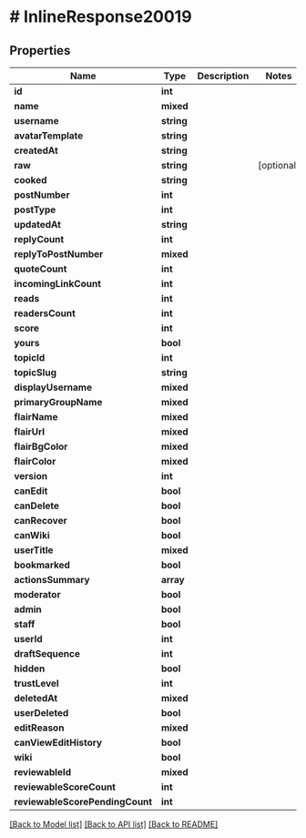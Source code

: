 # # InlineResponse20019

## Properties

Name | Type | Description | Notes
------------ | ------------- | ------------- | -------------
**id** | **int** |  |
**name** | **mixed** |  |
**username** | **string** |  |
**avatarTemplate** | **string** |  |
**createdAt** | **string** |  |
**raw** | **string** |  | [optional]
**cooked** | **string** |  |
**postNumber** | **int** |  |
**postType** | **int** |  |
**updatedAt** | **string** |  |
**replyCount** | **int** |  |
**replyToPostNumber** | **mixed** |  |
**quoteCount** | **int** |  |
**incomingLinkCount** | **int** |  |
**reads** | **int** |  |
**readersCount** | **int** |  |
**score** | **int** |  |
**yours** | **bool** |  |
**topicId** | **int** |  |
**topicSlug** | **string** |  |
**displayUsername** | **mixed** |  |
**primaryGroupName** | **mixed** |  |
**flairName** | **mixed** |  |
**flairUrl** | **mixed** |  |
**flairBgColor** | **mixed** |  |
**flairColor** | **mixed** |  |
**version** | **int** |  |
**canEdit** | **bool** |  |
**canDelete** | **bool** |  |
**canRecover** | **bool** |  |
**canWiki** | **bool** |  |
**userTitle** | **mixed** |  |
**bookmarked** | **bool** |  |
**actionsSummary** | **array** |  |
**moderator** | **bool** |  |
**admin** | **bool** |  |
**staff** | **bool** |  |
**userId** | **int** |  |
**draftSequence** | **int** |  |
**hidden** | **bool** |  |
**trustLevel** | **int** |  |
**deletedAt** | **mixed** |  |
**userDeleted** | **bool** |  |
**editReason** | **mixed** |  |
**canViewEditHistory** | **bool** |  |
**wiki** | **bool** |  |
**reviewableId** | **mixed** |  |
**reviewableScoreCount** | **int** |  |
**reviewableScorePendingCount** | **int** |  |

[[Back to Model list]](../../README.md#models) [[Back to API list]](../../README.md#endpoints) [[Back to README]](../../README.md)
